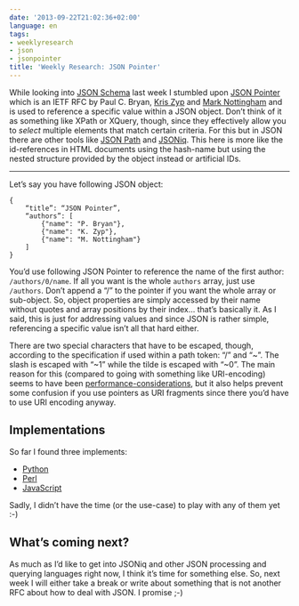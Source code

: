 ```yaml
---
date: '2013-09-22T21:02:36+02:00'
language: en
tags:
- weeklyresearch
- json
- jsonpointer
title: 'Weekly Research: JSON Pointer'
---
```



While looking into [JSON Schema][jsonschema] last week I stumbled upon [JSON Pointer][rfc6901] which is an IETF RFC by Paul C. Bryan, [Kris Zyp][kz] and [Mark Nottingham][mn] and is used to reference a specific value within a JSON object. Don’t think of it as something like XPath or XQuery, though, since they effectively allow you to *select* multiple elements that match certain criteria. For this but in JSON there are other tools like [JSON Path][jsonpath] and [JSONiq][jsoniq]. This here is more like the id-references in HTML documents using the hash-name but using the nested structure provided by the object instead or artificial IDs.

-----------------

Let’s say you have following JSON object:

```
{
    “title”: “JSON Pointer”,
    “authors”: [
        {"name": "P. Bryan"},
        {"name": "K. Zyp"},
        {"name": "M. Nottingham"}
    ]
}
```

You’d use following JSON Pointer to reference the name of the first author: `/authors/0/name`. If all you want is the whole `authors` array, just use `/authors`. Don’t append a “/” to the pointer if you want the whole array or sub-object. So, object properties are simply accessed by their name without quotes and array positions by their index... that’s basically it. As I said, this is just for addressing values and since JSON is rather simple, referencing a specific value isn’t all that hard either.

There are two special characters that have to be escaped, though, according to the specification if used within a path token: “/” and “~”. The slash is escaped with “~1” while the tilde is escaped with “~0”. The main reason for this (compared to going with something like URI-encoding) seems to have been [performance-considerations][esc], but it also helps prevent some confusion if you use pointers as URI fragments since there you’d have to use URI encoding anyway. 

## Implementations

So far I found three implements:

* [Python][ipy]
* [Perl][ipl]
* [JavaScript][ijs]

Sadly, I didn’t have the time (or the use-case) to play with any of them yet :-)

## What’s coming next?

As much as I’d like to get into JSONiq and other JSON processing and querying languages right now, I think it’s time for something else. So, next week I will either take a break or write about something that is not another RFC about how to deal with JSON. I promise ;-)

[rfc6901]: http://tools.ietf.org/html/rfc6901
[esc]: https://groups.google.com/forum/#!topic/json-schema/iXHVCJk_zfQ
[jsonpath]: http://goessner.net/articles/JsonPath/
[jsoniq]: http://www.jsoniq.org/ 
[ipl]: http://search.cpan.org/~zigorou/JSON-Pointer-0.01/lib/JSON/Pointer.pm
[ipy]: https://github.com/stefankoegl/python-json-pointer
[ijs]: https://github.com/janl/node-jsonpointer
[jsonschema]: http://zerokspot.com/weblog/2013/09/15/weeklyresearch-jsonschema/
[mn]: http://www.mnot.net
[kz]: http://www.sitepen.com/blog/author/kzyp/